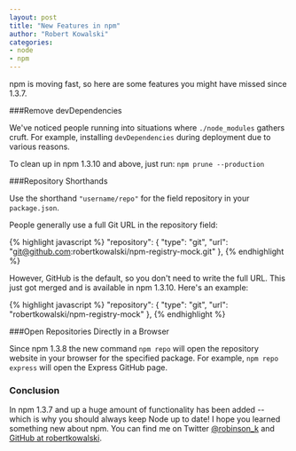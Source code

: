 ```yaml
---
layout: post
title: "New Features in npm"
author: "Robert Kowalski"
categories: 
- node
- npm
---
```


npm is moving fast, so here are some features you might have missed since 1.3.7.

###Remove devDependencies

We've noticed people running into situations where `./node_modules` gathers cruft.  For example, installing `devDependencies` during deployment due to various reasons.

To clean up in npm 1.3.10 and above, just run: `npm prune --production`

###Repository Shorthands

Use the shorthand `"username/repo"` for the field repository in your `package.json`.

People generally use a full Git URL in the repository field:

{% highlight javascript %}
  "repository": {
    "type": "git",
    "url": "git@github.com:robertkowalski/npm-registry-mock.git"
  },
{% endhighlight %}

However, GitHub is the default, so you don't need to write the full URL.  This just got merged and is available in npm 1.3.10.  Here's an example:

{% highlight javascript %}
  "repository": {
    "type": "git",
    "url": "robertkowalski/npm-registry-mock"
  },
{% endhighlight %}

###Open Repositories Directly in a Browser

Since npm 1.3.8 the new command `npm repo` will open the repository website in your browser for the specified package.  For example, `npm repo express` will open the Express GitHub page.

### Conclusion

In npm 1.3.7 and up a huge amount of functionality has been added -- which is why you should always keep Node up to date!  I hope you learned something new about npm.  You can find me on Twitter [@robinson_k](http://twitter.com/robinson_k) and [GitHub at robertkowalski](http://github.com/robertkowalski).


